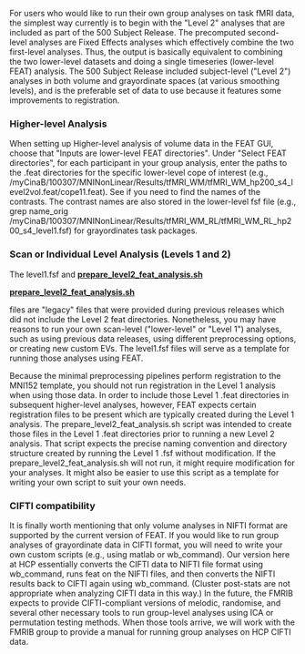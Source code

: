 For users who would like to run their own group analyses on task fMRI data, the simplest way currently is to begin with the "Level 2" analyses that are included as part of the 500 Subject Release. The precomputed second-level analyses are Fixed Effects analyses which effectively combine the two first-level analyses. Thus, the output is basically equivalent to combining the two lower-level datasets and doing a single timeseries (lower-level FEAT) analysis. The 500 Subject Release included subject-level ("Level 2") analyses in both volume and grayordinate spaces (at various smoothing levels), and is the preferable set of data to use because it features some improvements to registration.

### Higher-level Analysis

When setting up Higher-level analysis of volume data in the FEAT GUI, choose that "Inputs are lower-level FEAT directories". Under "Select FEAT directories", for each participant in your group analysis, enter the paths to the .feat directories for the specific lower-level cope of interest (e.g., /myCinaB/100307/MNINonLinear/Results/tfMRI\_WM/tfMRI\_WM\_hp200\_s4\_level2vol.feat/cope11.feat). See  if you need to find the names of the contrasts. The contrast names are also stored in the lower-level fsf file (e.g., grep name\_orig /myCinaB/100307/MNINonLinear/Results/tfMRI\_WM\_RL/tfMRI\_WM\_RL\_hp200\_s4\_level1.fsf) for grayordinates task packages.

### Scan or Individual Level Analysis (Levels 1 and 2)

The level1.fsf and **[prepare\_level2\_feat\_analysis.sh](./assets/prepare_level2_feat_analysis.sh)** 

**[prepare\_level2\_feat\_analysis.sh](./assets/prepare_level2_feat_analysis.sh)**

files are "legacy" files that were provided during previous releases which did not include the Level 2 feat directories. Nonetheless, you may have reasons to run your own scan-level ("lower-level" or "Level 1") analyses, such as using previous data releases, using different preprocessing options, or creating new custom EVs. The level1.fsf files will serve as a template for running those analyses using FEAT.

Because the minimal preprocessing pipelines perform registration to the MNI152 template, you should not run registration in the Level 1 analysis when using those data. In order to include those Level 1 .feat directories in subsequent higher-level analyses, however, FEAT expects certain registration files to be present which are typically created during the Level 1 analysis. The prepare\_level2\_feat\_analysis.sh script was intended to create those files in the Level 1 .feat directories prior to running a new Level 2 analysis. That script expects the precise naming convention and directory structure created by running the Level 1 .fsf without modification. If the prepare\_level2\_feat\_analysis.sh will not run, it might require modification for your analyses. It might also be easier to use this script as a template for writing your own script to suit your own needs.

### CIFTI compatibility

It is finally worth mentioning that only volume analyses in NIFTI format are supported by the current version of FEAT. If you would like to run group analyses of grayordinate data in CIFTI format, you will need to write your own custom scripts (e.g., using matlab or wb\_command). Our version here at HCP essentially converts the CIFTI data to NIFTI file format using wb\_command, runs feat on the NIFTI files, and then converts the NIFTI results back to CIFTI again using wb\_command. (Cluster post-stats are not appropriate when analyzing CIFTI data in this way.) In the future, the FMRIB expects to provide CIFTI-compliant versions of melodic, randomise, and several other necessary tools to run group-level analyses using ICA or permutation testing methods. When those tools arrive, we will work with the FMRIB group to provide a manual for running group analyses on HCP CIFTI data.

